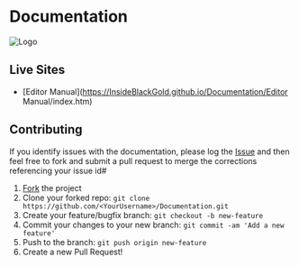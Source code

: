 # Documentation
![Logo](logo.png)

## Live Sites
* [Editor Manual](https://InsideBlackGold.github.io/Documentation/Editor Manual/index.htm)

## Contributing

If you identify issues with the documentation, please log the [Issue](https://github.com/InsideBlackGold/Documentation/issues) and then feel free to fork and submit a pull request to merge the corrections referencing your issue id#

 1. [Fork](https://github.com/InsideBlackGold/Documentation/fork) the project
 2. Clone your forked repo: `git clone https://github.com/<YourUsername>/Documentation.git`
 3. Create your feature/bugfix branch: `git checkout -b new-feature`
 4. Commit your changes to your new branch: `git commit -am 'Add a new feature'`
 5. Push to the branch: `git push origin new-feature`
 6. Create a new Pull Request!